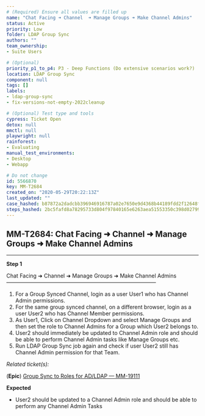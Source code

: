 ```yaml
---
# (Required) Ensure all values are filled up
name: "Chat Facing ➜ Channel  ➜ Manage Groups ➜ Make Channel Admins"
status: Active
priority: Low
folder: LDAP Group Sync
authors: ""
team_ownership: 
- Suite Users

# (Optional)
priority_p1_to_p4: P3 - Deep Functions (Do extensive scenarios work?)
location: LDAP Group Sync
component: null
tags: []
labels: 
- ldap-group-sync
- fix-versions-not-empty-2022cleanup

# (Optional) Test type and tools
cypress: Ticket Open
detox: null
mmctl: null
playwright: null
rainforest: 
- Evaluating
manual_test_environments: 
- Desktop
- Webapp

# Do not change
id: 5566870
key: MM-T2684
created_on: "2020-05-29T20:22:13Z"
last_updated: ""
case_hashed: b87872a2dadcbb396946916787a02e7650e9d4368b44189fdd2f12648fd45fbf72ace9fcfea0cbb2c1b4c94d69ed16dd
steps_hashed: 2bc5fafd8a78295733d804f97840165e6263aea51553350c398d02799fe8dd28b955ee7e87c0d8ef9130c324b257d29f
---
```


<!-- (Auto-generated) Based on frontmatter's "key" and "name" -->

## MM-T2684: Chat Facing ➜ Channel ➜ Manage Groups ➜ Make Channel Admins

---

**Step 1**

Chat Facing ➜ Channel ➜ Manage Groups ➜ Make Channel Admins\
————————————————————————————

1. For a Group Synced Channel, login as a user User1 who has Channel Admin permissions.
2. For the same group synced channel, on a different browser, login as a user User2 who has Channel Member permissions.
3. As User1, Click on Channel Dropdown and select Manage Groups and then set the role to Channel Admins for a Group which User2 belongs to.
4. User2 should immediately be updated to Channel Admin role and should be able to perform Channel Admin tasks like Manage Groups etc.
5. Run LDAP Group Sync job again and check if user User2 still has Channel Admin permission for that Team.

_Related ticket(s):_

(**Epic**) [Group Sync to Roles for AD/LDAP — MM-19111](https://mattermost.atlassian.net/browse/MM-19111)

**Expected**

- User2 should be updated to a Channel Admin role and should be able to perform any Channel Admin Tasks
